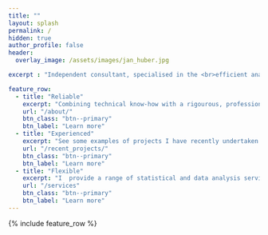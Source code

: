 ```yaml
---
title: ""
layout: splash
permalink: /
hidden: true
author_profile: false
header:
  overlay_image: /assets/images/jan_huber.jpg

excerpt : "Independent consultant, specialised in the <br>efficient analysis and interpretation of data"

feature_row:
  - title: "Reliable"
    excerpt: "Combining technical know-how with a rigourous, professional approach, your data is in safe hands.  <br>"
    url: "/about/"
    btn_class: "btn--primary"
    btn_label: "Learn more"
  - title: "Experienced"
    excerpt: "See some examples of projects I have recently undertaken and hear what clients have to say about my work."
    url: "/recent_projects/"
    btn_class: "btn--primary"
    btn_label: "Learn more"
  - title: "Flexible"
    excerpt: "I  provide a range of statistical and data analysis services, generating new insights to enable informed decision making.  <br>"
    url: "/services"
    btn_class: "btn--primary"
    btn_label: "Learn more"      
---
```


{% include feature_row %}

